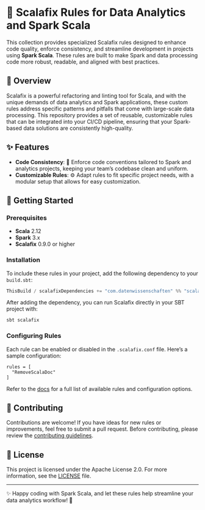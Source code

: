 
# 🚀 Scalafix Rules for Data Analytics and Spark Scala

This collection provides specialized Scalafix rules designed to enhance code quality, enforce consistency, and streamline development in projects using **Spark Scala**. 
These rules are built to make Spark and data processing code more robust, readable, and aligned with best practices.

## 🌟 Overview

Scalafix is a powerful refactoring and linting tool for Scala, and with the unique demands of data analytics and Spark applications, 
these custom rules address specific patterns and pitfalls that come with large-scale data processing. 
This repository provides a set of reusable, customizable rules that can be integrated into your CI/CD pipeline, 
ensuring that your Spark-based data solutions are consistently high-quality.

## ✨ Features

- **Code Consistency**: 📏 Enforce code conventions tailored to Spark and analytics projects, keeping your team’s codebase clean and uniform.
- **Customizable Rules**: ⚙️ Adapt rules to fit specific project needs, with a modular setup that allows for easy customization.

## 🚀 Getting Started

### Prerequisites

- **Scala** 2.12
- **Spark** 3.x
- **Scalafix** 0.9.0 or higher

### Installation

To include these rules in your project, add the following dependency to your `build.sbt`:

```scala
ThisBuild / scalafixDependencies += "com.datenwissenschaften" %% "scalafix-rules" % "1.0.0"
```

After adding the dependency, you can run Scalafix directly in your SBT project with:

```bash
sbt scalafix
```

### Configuring Rules

Each rule can be enabled or disabled in the `.scalafix.conf` file. Here’s a sample configuration:

```hocon
rules = [
  "RemoveScalaDoc"
]
```

Refer to the [docs](docs/RULES.md) for a full list of available rules and configuration options.

## 🤝 Contributing

Contributions are welcome! If you have ideas for new rules or improvements, feel free to submit a pull request. Before contributing, please review the [contributing guidelines](CONTRIBUTING.md).

## 📜 License

This project is licensed under the Apache License 2.0. For more information, see the [LICENSE](LICENSE) file.

---

✨ Happy coding with Spark Scala, and let these rules help streamline your data analytics workflow! 🚀
